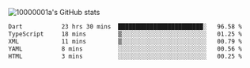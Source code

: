 ![10000001a's GitHub stats](https://github-readme-stats.vercel.app/api?username=10000001a&show_icons=true&theme=onedark&count_private=true)

<!-- [![Top Langs](https://github-readme-stats.vercel.app/api/top-langs/?username=10000001a&layout=compact&theme=onedark&langs_count=5)](https://github.com/anuraghazra/github-readme-stats) -->
<!--
**10000001a/10000001a** is a ✨ _special_ ✨ repository because its `README.md` (this file) appears on your GitHub profile.

Here are some ideas to get you started:

- 🔭 I’m currently working on ...
- 🌱 I’m currently learning ...
- 👯 I’m looking to collaborate on ...
- 🤔 I’m looking for help with ...
- 💬 Ask me about ...
- 📫 How to reach me: ...
- 😄 Pronouns: ...
- ⚡ Fun fact: ...
-->

<!--START_SECTION:waka-->

```txt
Dart           23 hrs 30 mins  ████████████████████████░   96.58 %
TypeScript     18 mins         ▒░░░░░░░░░░░░░░░░░░░░░░░░   01.25 %
XML            11 mins         ▒░░░░░░░░░░░░░░░░░░░░░░░░   00.79 %
YAML           8 mins          ░░░░░░░░░░░░░░░░░░░░░░░░░   00.56 %
HTML           3 mins          ░░░░░░░░░░░░░░░░░░░░░░░░░   00.25 %
```

<!--END_SECTION:waka-->
